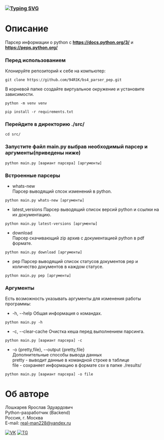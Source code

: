 ### [![Typing SVG](https://readme-typing-svg.herokuapp.com?color=%2336BCF7&lines=Парсер+документации+Python+и+PEP)](https://git.io/typing-svg)
# Описание
Парсер информации о python с **https://docs.python.org/3/** и **https://peps.python.org/**
### Перед использованием
Клонируйте репозиторий к себе на компьютер:

```
git clone https://github.com/94R1K/bs4_parser_pep.git
```

В корневой папке создайте виртуальное окружение и установите зависимости.
```
python -m venv venv
```

```
pip install -r requirements.txt
```

### Перейдите в директорию ./src/

```
cd src/
```

### Запустите файл main.py выбрав необходимый парсер и аргументы(приведены ниже)

```
python main.py [вариант парсера] [аргументы]
```

### Встроенные парсеры
- whats-new   
Парсер выводящий спсок изменений в python.

```
python main.py whats-new [аргументы]
```

- latest_versions
Парсер выводящий список версий python и ссылки на их документацию.

```
python main.py latest-versions [аргументы]
```

- download   
Парсер скачивающий zip архив с документацией python в pdf формате.

```
python main.py download [аргументы]
```

- pep
Парсер выводящий список статусов документов pep
и количество документов в каждом статусе. 

```
python main.py pep [аргументы]
```

### Аргументы
Есть возможность указывать аргументы для изменения работы программы:   
- -h, --help
Общая информация о командах.

```
python main.py -h
```

- -c, --clear-cache
Очистка кеша перед выполнением парсинга.

```
python main.py [вариант парсера] -c
```

- -o {pretty,file}, --output {pretty,file}   
Дополнительные способы вывода данных   
pretty - выводит данные в командной строке в таблице   
file - сохраняет информацию в формате csv в папке ./results/

```
python main.py [вариант парсера] -o file
```

# Об авторе
Лошкарев Ярослав Эдуардович \
Python-разработчик (Backend) \
Россия, г. Москва \
E-mail: real-man228@yandex.ru 

[![VK](https://img.shields.io/badge/Вконтакте-%232E87FB.svg?&style=for-the-badge&logo=vk&logoColor=white)](https://vk.com/yalluv)
[![TG](https://img.shields.io/badge/Telegram-2CA5E0?style=for-the-badge&logo=telegram&logoColor=white)](https://t.me/yallluv)

